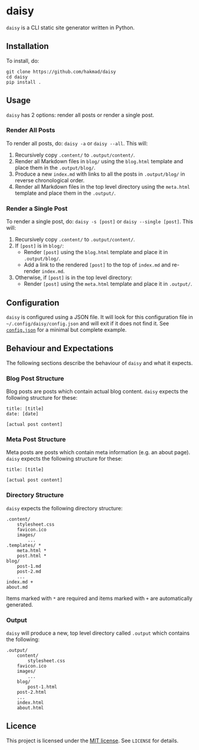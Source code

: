 # daisy
`daisy` is a CLI static site generator written in Python.

## Installation

To install, do:

```
git clone https://github.com/hakmad/daisy
cd daisy
pip install .
```

## Usage

`daisy` has 2 options: render all posts or render a single post.

### Render All Posts

To render all posts, do: `daisy -a` or `daisy --all`. This will:

1. Recursively copy `.content/` to `.output/content/`.
2. Render all Markdown files in `blog/` using the `blog.html` template and
   place them in the `.output/blog/`.
3. Produce a new `index.md` with links to all the posts in `.output/blog/` in
   reverse chronological order.
4. Render all Markdown files in the top level directory using the
   `meta.html` template and place them in the `.output/`.

### Render a Single Post

To render a single post, do: `daisy -s [post]` or `daisy --single [post]`.
This will:

1. Recursively copy `.content/` to `.output/content/`.
2. If `[post]` is in `blog/`:
   - Render `[post]` using the `blog.html` template and place it in
     `.output/blog/`.
   - Add a link to the rendered `[post]` to the top of `index.md` and
     re-render `index.md`.
3. Otherwise, if `[post]` is in the top level directory:
   - Render `[post]` using the `meta.html` template and place it in
     `.output/`.

## Configuration

`daisy` is configured using a JSON file. It will look for this configuration
file in `~/.config/daisy/config.json` and will exit if it does not find it.
See [`config.json`](config.json) for a minimal but complete example.

## Behaviour and Expectations

The following sections describe the behaviour of `daisy` and what it expects.

### Blog Post Structure

Blog posts are posts which contain actual blog content. `daisy` expects the
following structure for these:

```
title: [title]
date: [date]

[actual post content]
```

### Meta Post Structure

Meta posts are posts which contain meta information (e.g. an about page).
`daisy` expects the following structure for these:

```
title: [title]

[actual post content]
```

### Directory Structure

`daisy` expects the following directory structure:

```
.content/
    stylesheet.css
    favicon.ico
    images/
    	...
.templates/ *
    meta.html *
    post.html *
blog/
    post-1.md
    post-2.md
    ...
index.md +
about.md
```

Items marked with `*` are required and items marked with `+` are automatically
generated.

### Output

`daisy` will produce a new, top level directory called `.output` which
contains the following:

```
.output/
    content/
    	stylesheet.css
	favicon.ico
	images/
	    ...
    blog/
    	post-1.html
	post-2.html
	...
    index.html
    about.html
```

## Licence

This project is licensed under the
[MIT license](https://github.com/hakmad/daisy/blob/main/LICENSE). See
`LICENSE` for details.
